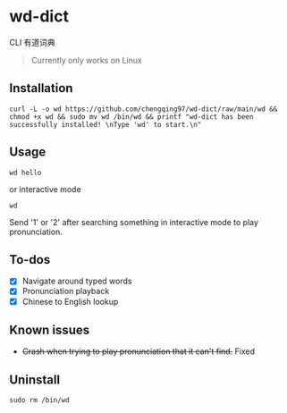 # wd-dict

CLI 有道词典

> Currently only works on Linux

## Installation

```
curl -L -o wd https://github.com/chengqing97/wd-dict/raw/main/wd && chmod +x wd && sudo mv wd /bin/wd && printf "wd-dict has been successfully installed! \nType 'wd' to start.\n"
```

## Usage

```
wd hello
```

or interactive mode

```
wd
```
Send '1' or '2' after searching something in interactive mode to play pronunciation.

## To-dos

- [x] Navigate around typed words
- [x] Pronunciation playback
- [x] Chinese to English lookup

## Known issues
- <s>Crash when trying to play pronunciation that it can't find.</s> Fixed


## Uninstall

```
sudo rm /bin/wd
```
